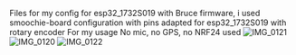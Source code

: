 Files for my config for esp32_1732S019 with Bruce firmware, i used smoochie-board configuration with pins adapted for esp32_1732S019 with rotary encoder
For my usage No mic, no GPS, no NRF24 used
![IMG_0121](https://github.com/user-attachments/assets/fa80bf96-9ce3-489e-8dbd-7436c7b9d8bb)
![IMG_0120](https://github.com/user-attachments/assets/9e18e0a1-1200-4391-af8f-03d1a6865866)
![IMG_0122](https://github.com/user-attachments/assets/194a555c-3fc7-4876-856f-211f2ffafac7)
